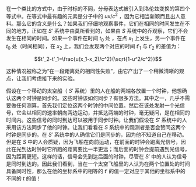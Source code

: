 在一个类比的方式中，由于时标的不同，分母表达式被引入到洛伦兹变换的第四个等式中。在等式中最有趣的元素是分子中的 $ux/c^2$ ，因为它相当新颖而且出人意料。那么它的含义是什么？如果我们仔细地观察事件，它们在相同的时间发生在不同的地方，正如在 $S'$ 系统中由莫所看到的，如果由 $S$ 系统中的乔观察，它们不会发生在相同的时间。如果一个事件在时间 $t_0$ 处 ，在点 $x_1$ 上发生，另一个事件在 $t_0$ 处（时间相同），在 $x_2$ 上，我们会发现两个对应的时间 $t'_1$ 与 $t'_2$ 的差值为：

$$t'_2-t'_1=\frac{u(x_1-x_2)/c^2}{\sqrt{1-u^2/c^2}}$$

这种情况被称之为“在一段距离处的相同性失败”，由它产出了一个稍微清晰的观点，让我们考虑接下来的实验。

假设在一个移动的太空船（ $S'$ 系统）里的人在船的两端各放置一个时钟，他想确认这两个时钟是同步的。这些时钟该如何同步？有很多方法。其中之一，几乎不需要做任何测算，首先我们定位这两个时钟的中间位置。然后在该处发射一个光信号，它会以相同的速率朝向两边运动，并抵达两端的时钟，毫无疑问，是在相同的时间内。这些信号的同时到达可以被用于同步时钟。让我们假设在 $S'$ 系统中的人采用该方法同步了他的时钟。让我们看看在 $S$ 系统中的观测者是否会赞同这两个时钟是同步的。在 $S'$ 系统中的人确信它们是同步的，因为他不知道自己在移动。但是在 $S$ 中的人会质疑，因为飞船在向前运动，在前面的时钟会跑离光信号，因此在光到达时钟时它所跑的距离要比一半更远；而后面的时钟会提前遇到光信号，因为距离更短。这样的话，信号会先到达后面的时钟，尽管在 $S'$ 中的人认为信号是同时到达的。因此我们看到，当在一个太空飞船里的人认为在两个位置处的时间具备同时性，那么在他的坐标系中的相等的 $t'$ 的值一定对应于其他的坐标系中的不同的 $t$ 的值！
